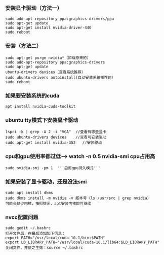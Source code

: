 ### 安装显卡驱动（方法一）
```
sudo add-apt-repository ppa:graphics-drivers/ppa
sudo apt-get update
sudo apt-get install nvidia-driver-440
sudo reboot
```

### 安装（方法二）
```
sudo apt-get purge nvidia*（卸载原来的）
sudo add-apt-repository ppa:graphics-drivers
sudo apt-get update
ubuntu-drivers devices（查看系统推荐）
sudo ubuntu-drivers autoinstall(自动安装系统推荐的）
sudo reboot
```

### 如果要安装系统的cuda
```
apt install nvidia-cuda-toolkit
```

### ubuntu tty模式下安装显卡驱动
```
lspci -k | grep -A 2 -i "VGA"  //查看有哪些显卡
sudo ubuntu-drivers devices    //查看可安装驱动
sudo apt-get install nvidia-352   //安装驱动
```

### cpu和gpu使用率都过低--> watch -n 0.5 nvidia-smi cpu占用高
```
sudo nvidia-smi -pm 1  '''启用gpu持久模式'''
```

### 如果安装了显卡驱动，还是没法smi
```
sudo apt install dkms
sudo dkms install -m nvidia -v 版本号（ls /usr/src | grep nvidia）
可能会缺少内核，按照提示，apt安装内核即可继续
```

### nvcc配置问题
```
sudo gedit ~/.bashrc
打开文件后，在最后添加如下信息：
export PATH="/usr/local/cuda-10.1/bin:$PATH"
export LD_LIBRARY_PATH="/usr/lcoal/cuda-10.1/lib64:$LD_LIBRARY_PATH"
关闭文件，并使之生效：source ~/.bashrc
```
